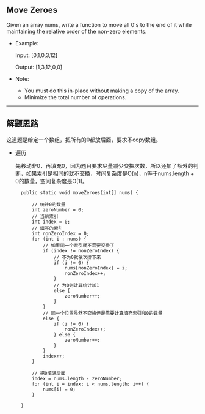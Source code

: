 ## Move Zeroes

Given an array nums, write a function to move all 0's to the end of it while maintaining the relative order of the non-zero elements.

- Example:

  Input: [0,1,0,3,12]

  Output: [1,3,12,0,0]

- Note:

  - You must do this in-place without making a copy of the array.
  - Minimize the total number of operations.

---

## 解题思路

这道题是给定一个数组，把所有的0都放后面，要求不copy数组。

- 遍历

  先移动非0，再填充0，因为题目要求尽量减少交换次数，所以还加了额外的判断，如果索引是相同的就不交换，时间复杂度是O(n)，n等于nums.length + 0的数量，空间复杂度是O(1)。

  ```
  	public static void moveZeroes(int[] nums) {

		// 统计0的数量
		int zeroNumber = 0;
		// 当前索引
		int index = 0;
		// 填写的索引
		int nonZeroIndex = 0;
		for (int i : nums) {
			// 如果同一个索引就不需要交换了
			if (index != nonZeroIndex) {
				// 不为0就依次排下来
				if (i != 0) {
					nums[nonZeroIndex] = i;
					nonZeroIndex++;
				} 
				// 为0则计算统计加1
				else {
					zeroNumber++;
				}
			} 
			// 同一个位置虽然不交换但是需要计算填充索引和0的数量
			else {
				if (i != 0) {
					nonZeroIndex++;
				} else {
					zeroNumber++;
				}
			}
			index++;
		}

		// 把0填满后面
		index = nums.length - zeroNumber;
		for (int i = index; i < nums.length; i++) {
			nums[i] = 0;
		}

	}
  ```